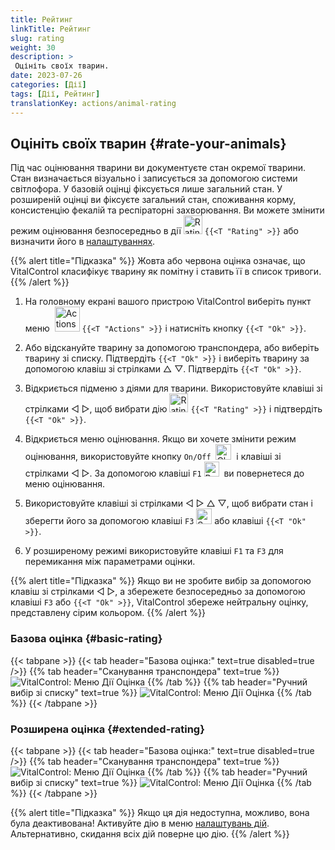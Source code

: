 ```yaml
---
title: Рейтинг
linkTitle: Рейтинг
slug: rating
weight: 30
description: >
 Оцініть своїх тварин.
date: 2023-07-26
categories: [Дії]
tags: [Дії, Рейтинг]
translationKey: actions/animal-rating
---
```


## Оцініть своїх тварин {#rate-your-animals}

Під час оцінювання тварини ви документуєте стан окремої тварини. Стан визначається візуально і записується за допомогою системи світлофора. У базовій оцінці фіксується лише загальний стан. У розширеній оцінці ви фіксуєте загальний стан, споживання корму, консистенцію фекалій та респіраторні захворювання. Ви можете змінити режим оцінювання безпосередньо в дії <img src="/icons/actions/rating.svg" width="30" align="bottom" alt="Rating" /> `{{<T "Rating" >}}` або визначити його в [налаштуваннях](../../settings/data-acquisition/#mode-of-animal-rating).

{{% alert title="Підказка" %}}
Жовта або червона оцінка означає, що VitalControl класифікує тварину як помітну і ставить її в список тривоги.
{{% /alert %}}

1. На головному екрані вашого пристрою VitalControl виберіть пункт меню &nbsp;<img src="/icons/actions.svg" width="40" align="bottom" alt="Actions" /> `{{<T "Actions" >}}` і натисніть кнопку `{{<T "Ok" >}}`.

2. Або відскануйте тварину за допомогою транспондера, або виберіть тварину зі списку. Підтвердіть `{{<T "Ok" >}}` і виберіть тварину за допомогою клавіш зі стрілками △ ▽. Підтвердіть `{{<T "Ok" >}}`.

3. Відкриється підменю з діями для тварини. Використовуйте клавіші зі стрілками ◁ ▷, щоб вибрати дію <img src="/icons/actions/rating.svg" width="30" align="bottom" alt="Rating" /> `{{<T "Rating" >}}` і підтвердіть `{{<T "Ok" >}}`.

4. Відкриється меню оцінювання. Якщо ви хочете змінити режим оцінювання, використовуйте кнопку `On/Off` &nbsp;<img src="/icons/gear.svg" width="25" align="bottom" alt="Chain-of-actions" />&nbsp; і клавіші зі стрілками ◁ ▷. За допомогою клавіші `F1` <img src="/icons/footer/exit.svg" width="24" align="bottom" alt="Back" />&nbsp; ви повернетеся до меню оцінювання.

5. Використовуйте клавіші зі стрілками ◁ ▷ △ ▽, щоб вибрати стан і зберегти його за допомогою клавіші `F3` <img src="/icons/footer/save.svg" width="25" align="bottom" alt="Save" /> або клавіші `{{<T "Ok" >}}`.


6. У розширеному режимі використовуйте клавіші `F1` та `F3` для перемикання між параметрами оцінки.

{{% alert title="Підказка" %}}
Якщо ви не зробите вибір за допомогою клавіш зі стрілками ◁ ▷, а збережете безпосередньо за допомогою клавіші `F3` або `{{<T "Ok" >}}`, VitalControl збереже нейтральну оцінку, представлену сірим кольором.
{{% /alert %}}

### Базова оцінка {#basic-rating}

{{< tabpane >}}
{{< tab header="Базова оцінка:" text=true disabled=true />}}
{{% tab header="Сканування транспондера" text=true %}}
![VitalControl: Меню Дії Оцінка](../images/basicrating-scan.png "Базова оцінка")
{{% /tab %}}
{{% tab header="Ручний вибір зі списку" text=true %}}
![VitalControl: Меню Дії Оцінка](../images/basicrating.png "Базова оцінка")
{{% /tab %}}
{{< /tabpane >}}

### Розширена оцінка {#extended-rating}

{{< tabpane >}}
{{< tab header="Базова оцінка:" text=true disabled=true />}}
{{% tab header="Сканування транспондера" text=true %}}
![VitalControl: Меню Дії Оцінка](../images/extendedrating-scan.png "Розширена оцінка")
{{% /tab %}}
{{% tab header="Ручний вибір зі списку" text=true %}}
![VitalControl: Меню Дії Оцінка](../images/extendedrating.png "Розширена оцінка")
{{% /tab %}}
{{< /tabpane >}}

{{% alert title="Підказка" %}}
Якщо ця дія недоступна, можливо, вона була деактивована! Активуйте дію в меню [налаштувань дій](../setting/). Альтернативно, скидання всіх дій поверне цю дію.
{{% /alert %}}
